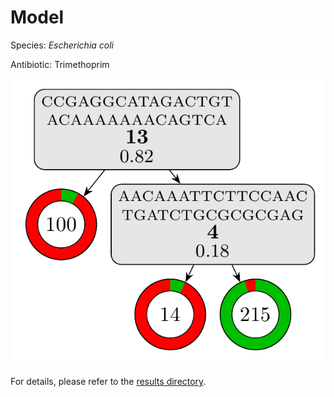 
# Model

Species: *Escherichia coli*

Antibiotic: Trimethoprim

<a href="./model.pdf"><img src="./model.png" /></a>

For details, please refer to the [results directory](../../../../../results/cart_b/escherichia%20coli/trimethoprim/repeat_7/).

